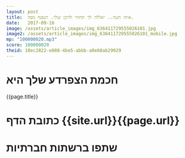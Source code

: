 ```yaml
---
layout: post
title:  איזה חננה.. יאללה לך תחזור לדוכן שלך. תנפנף מפה.
date:   2017-09-16
image: /assets/article_images/img_636411729555026101.jpg
image2: /assets/article_images/img_636411729555026101_mobile.jpg
mp: "100000020.mp3"
score: 100000020
theid: 10ec2822-e088-4be5-abbb-a0e60ab29929
---
```

# חכמת הצפרדע שלך היא
{{page.title}}

# כתובת הדף {{site.url}}{{page.url}}
# שתפו ברשתות חברתיות